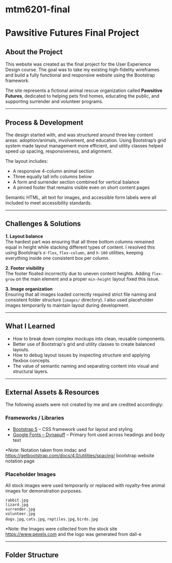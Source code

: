 # mtm6201-final

# Pawsitive Futures Final Project

## About the Project

This website was created as the final project for the User Experience Design course. The goal was to take my existing high-fidelity wireframes and build a fully functional and responsive website using the Bootstrap framework.

The site represents a fictional animal rescue organization called **Pawsitive Futures**, dedicated to helping pets find homes, educating the public, and supporting surrender and volunteer programs.

---

## Process & Development

The design started with, and was structured around three key content areas: adoption/animals, involvement, and education. Using Bootstrap’s grid system made layout management more efficient, and utility classes helped speed up spacing, responsiveness, and alignment.

The layout includes:
- A responsive 4-column animal section
- Three equally tall info columns below
- A form and surrender section combined for vertical balance
- A pinned footer that remains visible even on short content pages

Semantic HTML, alt text for images, and accessible form labels were all included to meet accessibility standards.

---

## Challenges & Solutions

**1. Layout balance**  
The hardest part was ensuring that all three bottom columns remained equal in height while stacking different types of content. I resolved this using Bootstrap’s `d-flex`, `flex-column`, and `h-100` utilities, keeping everything inside one consistent box per column.

**2. Footer visibility**  
 The footer floated incorrectly due to uneven content heights. Adding `flex-grow` on the main element and a proper `min-height` layout fixed this issue.

**3. Image organization**  
Ensuring that all images loaded correctly required strict file naming and consistent folder structure (`images/` directory). I also used placeholder images temporarily to maintain layout during development.

---

## What I Learned

- How to break down complex mockups into clean, reusable components.
- Better use of Bootstrap's grid and utility classes to create balanced layouts.
- How to debug layout issues by inspecting structure and applying flexbox concepts.
- The value of semantic naming and separating content into visual and structural layers.

---

## External Assets & Resources

The following assets were not created by me and are credited accordingly:

### Frameworks / Libraries
- [Bootstrap 5](https://getbootstrap.com/) – CSS framework used for layout and styling
- [Google Fonts – Dynapuff](https://fonts.google.com/specimen/Dynapuff) – Primary font used across headings and body text

*Note: Notation taken from imdac and https://getbootstrap.com/docs/4.0/utilities/spacing/ bootstrap website notation page

### Placeholder Images
All stock images were used temporarily or replaced with royalty-free animal images for demonstration purposes.


`rabbit.jpg`    
`lizard.jpg`      
`surrender.jpg`   
`volunteer.jpg`    
`dogs.jpg`, `cats.jpg`, `reptiles.jpg`, `birds.jpg` 

*Note: the Images were collected from the stock site https://www.pexels.com and the logo was generated from dall-e

---

## Folder Structure

